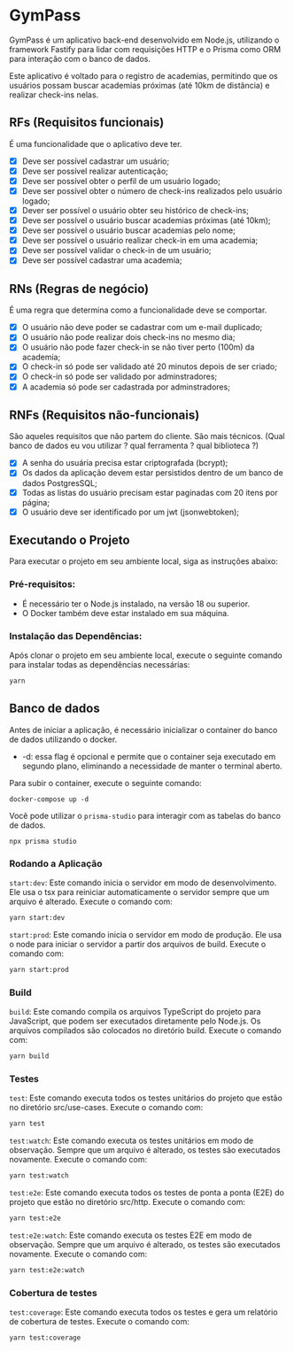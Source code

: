 # GymPass

GymPass é um aplicativo back-end desenvolvido em Node.js, utilizando o framework Fastify para lidar com requisições HTTP e o Prisma como ORM para interação com o banco de dados.

Este aplicativo é voltado para o registro de academias, permitindo que os usuários possam buscar academias próximas (até 10km de distância) e realizar check-ins nelas.

## RFs (Requisitos funcionais)

É uma funcionalidade que o aplicativo deve ter.

- [x] Deve ser possível cadastrar um usuário;
- [x] Deve ser possível realizar autenticação;
- [x] Deve ser possível obter o perfil de um usuário logado;
- [x] Deve ser possível obter o número de check-ins realizados pelo usuário logado;
- [x] Dever ser possível o usuário obter seu histórico de check-ins;
- [x] Deve ser possível o usuário buscar academias próximas (até 10km);
- [x] Deve ser possível o usuário buscar academias pelo nome;
- [x] Deve ser possível o usuário realizar check-in em uma academia;
- [x] Deve ser possível validar o check-in de um usuário;
- [x] Deve ser possível cadastrar uma academia;

## RNs (Regras de negócio)

É uma regra que determina como a funcionalidade deve se comportar.

- [x] O usuário não deve poder se cadastrar com um e-mail duplicado;
- [x] O usuário não pode realizar dois check-ins no mesmo dia;
- [x] O usuário não pode fazer check-in se não tiver perto (100m) da academia;
- [x] O check-in só pode ser validado até 20 minutos depois de ser criado;
- [x] O check-in só pode ser validado por adminstradores;
- [x] A academia só pode ser cadastrada por adminstradores;

## RNFs (Requisitos não-funcionais)

São aqueles requisitos que não partem do cliente. São mais técnicos. (Qual banco de dados eu vou utilizar ? qual ferramenta ? qual biblioteca ?)

- [x] A senha do usuária precisa estar criptografada (bcrypt);
- [x] Os dados da aplicação devem estar persistidos dentro de um banco de dados PostgresSQL;
- [x] Todas as listas do usuário precisam estar paginadas com 20 itens por página;
- [x] O usuário deve ser identificado por um jwt (jsonwebtoken);

## Executando o Projeto

Para executar o projeto em seu ambiente local, siga as instruções abaixo:

### Pré-requisitos:

- É necessário ter o Node.js instalado, na versão 18 ou superior.
- O Docker também deve estar instalado em sua máquina.

### Instalação das Dependências:

Após clonar o projeto em seu ambiente local, execute o seguinte comando para instalar todas as dependências necessárias:

```sh
yarn
```

## Banco de dados

Antes de iniciar a aplicação, é necessário inicializar o container do banco de dados utilizando o docker.

- -d: essa flag é opcional e permite que o container seja executado em segundo plano, eliminando a necessidade de manter o terminal aberto.

Para subir o container, execute o seguinte comando:

```
docker-compose up -d
```

Você pode utilizar o `prisma-studio` para interagir com as tabelas do banco de dados.

```
npx prisma studio
```

### Rodando a Aplicação

`start:dev`: Este comando inicia o servidor em modo de desenvolvimento. Ele usa o tsx para reiniciar automaticamente o servidor sempre que um arquivo é alterado. Execute o comando com:

```sh
yarn start:dev
```

`start:prod`: Este comando inicia o servidor em modo de produção. Ele usa o node para iniciar o servidor a partir dos arquivos de build. Execute o comando com:

```sh
yarn start:prod
```

### Build

`build`: Este comando compila os arquivos TypeScript do projeto para JavaScript, que podem ser executados diretamente pelo Node.js. Os arquivos compilados são colocados no diretório build. Execute o comando com:

```sh
yarn build
```

### Testes

`test`: Este comando executa todos os testes unitários do projeto que estão no diretório src/use-cases. Execute o comando com:

```sh
yarn test
```

`test:watch`: Este comando executa os testes unitários em modo de observação. Sempre que um arquivo é alterado, os testes são executados novamente. Execute o comando com:

```sh
yarn test:watch
```

`test:e2e`: Este comando executa todos os testes de ponta a ponta (E2E) do projeto que estão no diretório src/http. Execute o comando com:

```sh
yarn test:e2e
```

`test:e2e:watch`: Este comando executa os testes E2E em modo de observação. Sempre que um arquivo é alterado, os testes são executados novamente. Execute o comando com:

```sh
yarn test:e2e:watch
```

### Cobertura de testes

`test:coverage`: Este comando executa todos os testes e gera um relatório de cobertura de testes. Execute o comando com:

```sh
yarn test:coverage
```
